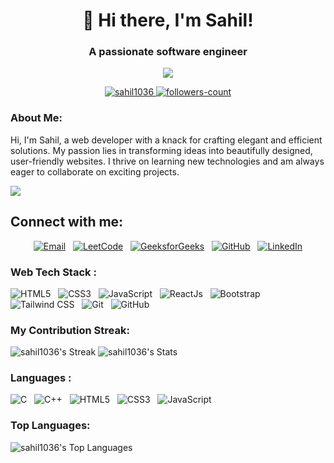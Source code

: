 <h1 align="center">👋 Hi there, I'm Sahil!</h1>
<h3 align="center">A passionate software engineer</h3>

<p align="center">
  <img src="https://readme-typing-svg.herokuapp.com?color=0357F7&lines=Turning+ideas+into+code.........!;Crafting+beautiful+web+experiences!"/>
</p>

<p align="center">
  <a href="https://github.com/sahil1036">
    <img src="https://komarev.com/ghpvc/?username=sahil1036&label=Profile%20views&color=0e75b6&style=flat" alt="sahil1036" />
  </a>
  <a href="https://github.com/sahil1036?tab=followers">
    <img src="https://img.shields.io/github/followers/sahil1036?label=Followers&style=social" alt="followers-count">
  </a>
</p>
<h3 align="left">About Me:</h3>
<p>
  Hi, I'm Sahil, a web developer with a knack for crafting elegant and efficient solutions. My passion lies in transforming ideas into beautifully designed, user-friendly websites. I thrive on learning new technologies and am always eager to collaborate on exciting projects.
</p>
<img src="https://webcoder.co.in/wp-content/uploads/2021/04/website.gif">

## Connect with me:
<p align="center">
  <a href="mailto:sahilkumar02183@gmail.com"><img alt="Email" src="https://img.shields.io/badge/Email-D14836?style=for-the-badge&logo=gmail&logoColor=white"/></a>&nbsp;&nbsp;
  <a href="https://leetcode.com/Sahil_36/"><img alt="LeetCode" src="https://img.shields.io/badge/LeetCode-sahil1036-F89F1B?style=for-the-badge&logo=leetcode&logoColor=white"/></a>&nbsp;&nbsp;
  <a href="https://www.geeksforgeeks.org/user/sahil_36/"><img alt="GeeksforGeeks" src="https://img.shields.io/badge/GeeksforGeeks-sahil1036-FFA518?style=for-the-badge&logoColor=white"/></a>&nbsp;&nbsp;
  <a href="https://github.com/sahil1036"><img alt="GitHub" src="https://img.shields.io/badge/GitHub-Profile-181717?style=for-the-badge&logo=github&logoColor=white"/></a>&nbsp;&nbsp;
  <a href="https://www.linkedin.com/in/sahil36/"><img alt="LinkedIn" src="https://img.shields.io/badge/LinkedIn-Profile-0077B5?style=for-the-badge&logo=linkedin&logoColor=white"/></a>
</p>

<h3 align="left">Web Tech Stack :</h3>
<div align="left">
  <img alt="HTML5" src="https://img.shields.io/badge/HTML5-%23E34F26.svg?style=for-the-badge&logo=html5&logoColor=white"/>&nbsp;&nbsp;
  <img alt="CSS3" src="https://img.shields.io/badge/CSS3-%231572B6.svg?style=for-the-badge&logo=css3&logoColor=white"/>&nbsp;&nbsp;
  <img alt="JavaScript" src="https://img.shields.io/badge/JavaScript-%23323330.svg?style=for-the-badge&logo=javascript&logoColor=%23F7DF1E"/>&nbsp;&nbsp;
  <img alt="ReactJs" src="https://img.shields.io/badge/ReactJs-%2320232a.svg?style=for-the-badge&logo=react&logoColor=%2361DAFB"/>&nbsp;&nbsp;
  <img alt="Bootstrap" src="https://img.shields.io/badge/Bootstrap-%23563D7C.svg?style=for-the-badge&logo=bootstrap&logoColor=white"/>&nbsp;&nbsp;
  <img alt="Tailwind CSS" src="https://img.shields.io/badge/Tailwind_CSS-38B2AC?style=for-the-badge&logo=tailwind-css&logoColor=white"/>&nbsp;&nbsp;
  <img alt="Git" src="https://img.shields.io/badge/Git-%23F05033.svg?style=for-the-badge&logo=git&logoColor=white"/>&nbsp;&nbsp;
  <img alt="GitHub" src="https://img.shields.io/badge/GitHub-%23121011.svg?style=for-the-badge&logo=github&logoColor=white"/>
</div>

### My Contribution Streak:
![sahil1036's Streak](https://github-readme-streak-stats.herokuapp.com/?user=sahil1036&theme=tokyonight&hide_border=false)
![sahil1036's Stats](https://github-readme-stats.vercel.app/api?username=sahil1036&theme=tokyonight&show_icons=true&hide_border=false&count_private=true)

<h3 align="left">Languages :</h3>
<div align="left">
  <img alt="C" src="https://img.shields.io/badge/C-00599C?style=for-the-badge&logo=c&logoColor=white"/>&nbsp;&nbsp;
  <img alt="C++" src="https://img.shields.io/badge/C++-00599C?style=for-the-badge&logo=c%2B%2B&logoColor=white"/>&nbsp;&nbsp;
  <img alt="HTML5" src="https://img.shields.io/badge/HTML5-%23E34F26.svg?style=for-the-badge&logo=html5&logoColor=white"/>&nbsp;&nbsp;
  <img alt="CSS3" src="https://img.shields.io/badge/CSS3-%231572B6.svg?style=for-the-badge&logo=css3&logoColor=white"/>&nbsp;&nbsp;
  <img alt="JavaScript" src="https://img.shields.io/badge/JavaScript-%23323330.svg?style=for-the-badge&logo=javascript&logoColor=%23F7DF1E"/>
</div>

### Top Languages:

![sahil1036's Top Languages](https://github-readme-stats.vercel.app/api/top-langs/?username=sahil1036&theme=tokyonight&show_icons=true&hide_border=false&layout=compact)
